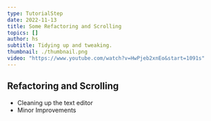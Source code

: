 ```yaml
---
type: TutorialStep
date: 2022-11-13
title: Some Refactoring and Scrolling
topics: []
author: hs
subtitle: Tidying up and tweaking.
thumbnail: ./thumbnail.png
video: "https://www.youtube.com/watch?v=HwPjeb2xnEo&start=1091s"
---
```


## Refactoring and Scrolling

- Cleaning up the text editor
- Minor Improvements
